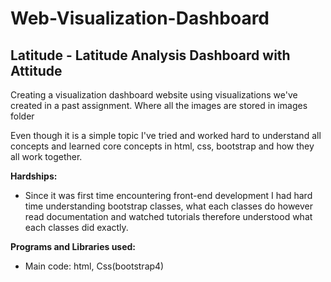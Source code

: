# Web-Visualization-Dashboard

## Latitude - Latitude Analysis Dashboard with Attitude

Creating a visualization dashboard website using visualizations we've created in a past assignment. Where all the images are stored in images folder

Even though it is a simple topic I've tried and worked hard to understand all concepts and learned core concepts in html, css, bootstrap and how they all work together.

**Hardships:**
- Since it was first time encountering front-end development I had hard time understanding bootstrap classes, what each classes do however
read documentation and watched tutorials therefore understood what each classes did exactly.

**Programs and Libraries used:**
- Main code: html, Css(bootstrap4)
